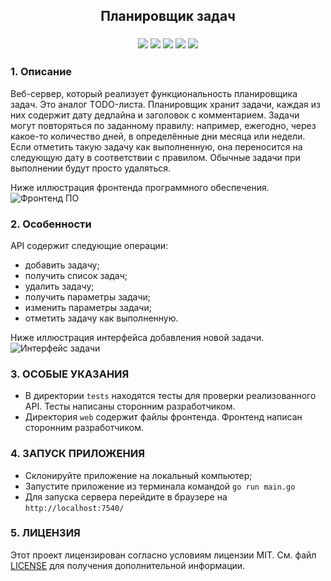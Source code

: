 <h2 align="center">Планировщик задач</h2>
<h3 align="center">    
    <img src="https://img.shields.io/badge/go-%2300ADD8.svg?style=for-the-badge&logo=go&logoColor=white">
    <img src="https://img.shields.io/badge/sqlite-%2307405e.svg?style=for-the-badge&logo=sqlite&logoColor=white">
    <img src="https://img.shields.io/badge/Linux-FCC624?style=for-the-badge&logo=linux&logoColor=black">
    <img src="https://img.shields.io/badge/git-%23F05033.svg?style=for-the-badge&logo=git&logoColor=white">
    <img src="https://img.shields.io/badge/github-%23121011.svg?style=for-the-badge&logo=github&logoColor=white">
</h3>


<h3>1. Описание </h3>

Веб-сервер, который реализует функциональность планировщика задач. Это аналог TODO-листа. 
Планировщик хранит задачи, каждая из них содержит дату дедлайна и заголовок с комментарием. Задачи могут повторяться по заданному правилу: например, ежегодно, через какое-то количество дней, в определённые дни месяца или недели. Если отметить такую задачу как выполненную, она переносится на следующую дату в соответствии с правилом. Обычные задачи при выполнении будут просто удаляться. 

Ниже иллюстрация фронтенда программного обеспечения.
![Фронтенд ПО](https://github.com/jedyEvgeny/YPGoFinalJob/assets/97782789/64f3996a-914b-400c-b55d-2a8c15749cef)


<h3>2. Особенности</h3>


   
API содержит следующие операции:
- добавить задачу;
- получить список задач;
- удалить задачу;
- получить параметры задачи;
- изменить параметры задачи;
- отметить задачу как выполненную.

Ниже иллюстрация интерфейса добавления новой задачи.
![Интерфейс задачи](https://github.com/jedyEvgeny/YPGoFinalJob/assets/97782789/a7a07180-16f9-4941-9061-ad50a623c4bf)


<h3>3. ОСОБЫЕ УКАЗАНИЯ</h3>
   
- В директории `tests` находятся тесты для проверки реализованного API. Тесты написаны сторонним разработчиком.
- Директория `web` содержит файлы фронтенда. Фронтенд написан сторонним разработчиком.

<h3>4. ЗАПУСК ПРИЛОЖЕНИЯ</h3>
   
- Склонируйте приложение на локальный компьютер;
- Запустите приложение из терминала командой `go run main.go`
- Для запуска сервера перейдите в браузере на `http://localhost:7540/`



<h3>5. ЛИЦЕНЗИЯ</h3>

Этот проект лицензирован согласно условиям лицензии MIT. См. файл [LICENSE](https://github.com/jedyEvgeny/YPGoFinalJob/blob/main/LICENSE) для получения дополнительной информации.
